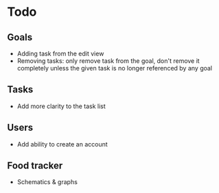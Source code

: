 # Todo

## Goals

- Adding task from the edit view
- Removing tasks: only remove task from the goal, don't remove it completely 
    unless the given task is no longer referenced by any goal

## Tasks

- Add more clarity to the task list


## Users

- Add ability to create an account


## Food tracker

- Schematics & graphs